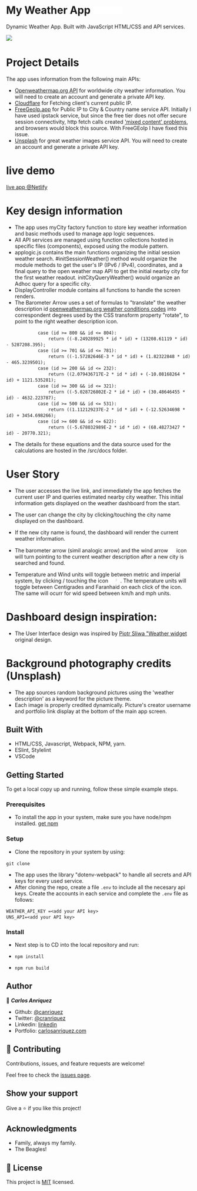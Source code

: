 # My Weather App <img src="./src/icons/sunny.svg" alt="alt text" width="20"><img src="./src/icons/showers.svg" alt="alt text" width="20"><img src="./src/icons/drop.svg" alt="alt text" width="20"><img src="./src/icons/snowy.svg" alt="alt text" width="20">

Dynamic Weather App. Built with JavaScript HTML/CSS and API services. 

![](app_image.gif)

# Project Details

The app uses information from the following main APIs:

- [Openweathermap.org API](https://openweathermap.org/) for worldwide city weather information. You will need to create an account and generate a private API key.
- [Cloudflare](https://www.cloudflare.com/) for Fetching client's current public IP.
- [FreeGeoIp.app](https://freegeoip.app/) for Public IP to City & Country name service  API. Initially I have used ipstack service, but since the free tier does not offer secure session connectivity, http fetch calls created ['mixed content' problems](https://developers.google.com/web/fundamentals/security/prevent-mixed-content/fixing-mixed-content), and browsers would block this source. With FreeGEoIp I have fixed this issue.
- [Unsplash](https://unsplash.com/documentation#search-photos) for great weather images service API. You will need to create an account and generate a private API key.

# live demo

[live app @Netlify](https://anriquez-weather-app.netlify.app/)

# Key design information
- The app uses myCity factory function to store key weather information and basic methods used to manage app logic sequences.
- All API services are managed using function collections hosted in specific files (components), exposed using the module pattern.
- applogic.js contains the main functions organizing the initial session weather search. #initSessionWeather() method would organize the module methods to get the user's IP (IPv6 / IPv4), coordinates, and a final query to the open weather map API to get the initial nearby city for the first weather readout. initCityQueryWeather() would organize an Adhoc query for a specific city.
- DisplayController module contains all functions to handle the screen renders.
- The Barometer Arrow uses a set of formulas to "translate" the weather description id [openweathermap.org weather conditions codes](https://openweathermap.org/weather-conditions) into correspondent degrees used by the CSS transform property "rotate", to point to the right weather description icon.

```
            case (id >= 800 && id <= 804):
                return ((-8.249289925 * id * id) + (13208.61119 * id) - 5287208.395);
            case (id >= 701 && id <= 781):
                return ((-1.57282646E-3 * id * id) + (1.82322848 * id) - 465.3239501);
            case (id >= 200 && id <= 232):
                return ((2.079436717E-2 * id * id) + (-10.08168264 * id) + 1121.535281);
            case (id >= 300 && id <= 321):
                return ((-5.028726802E-2 * id * id) + (30.48646455 * id) - 4632.223787);
            case (id >= 500 && id <= 531):
                return ((1.112129237E-2 * id * id) + (-12.52634698 * id) + 3454.698266);
            case (id >= 600 && id <= 622):
                return ((-5.678032989E-2 * id * id) + (68.48273427 * id) - 20770.321);
```
- The details for these equations and the data source used for the calculations are hosted in the /src/docs folder.

# User Story
- The user accesses the live link, and immediately the app fetches the current user IP and queries estimated nearby city weather. This initial information gets displayed on the weather dashboard from the start.
- The user can change the city by clicking/touching the city name displayed on the dashboard.
- If the new city name is found, the dashboard will render the current weather information.

- The barometer arrow (simil analogic arrow) and the wind arrow <img src="./src/icons/wind_arrow.svg" alt="alt text" width="15"> icon will turn pointing to the current weather description after a new city is searched and found.

- Temperature and Wind units will toggle between metric and imperial system, by clicking / touching the icon <img src="./src/icons/system_switch-C.svg" alt="alt text" width="25"> . The temperature units will toggle between Centigrades and Faranhaid on each click of the icon. The same will ocurr for wid speed between km/h and mph units.

# Dashboard design inspiration:
- The User Interface design was inspired by [Piotr Sliwa "Weather widget](https://dribbble.com/shots/1127407-Weather-widget) original design.

# Background photography credits (Unsplash)
- The app sources random background pictures using the 'weather description' as a keyword for the picture theme.
- Each image is properly credited dynamically. Picture's creator username and portfolio link display at the bottom of the main app screen. 


## Built With

- HTML/CSS, Javascript, Webpack, NPM, yarn.
- ESlint, Stylelint
- VSCode


## Getting Started


To get a local copy up and running, follow these simple example steps.

### Prerequisites
- To install the app in your system, make sure you have node/npm installed. [get npm](https://www.npmjs.com/get-npm)

### Setup
- Clone the repository in your system by using: 

``` git clone  ```
- The app uses the library "dotenv-webpack" to handle all secrets and API keys for every used service.
- After cloning the repo, create a file ```.env``` to include all the necesary api keys. Create the accounts in each service and complete the ```.env``` file as follows:

```
WEATHER_API_KEY =<add your API key>
UNS_API=<add your API key>
```

### Install
- Next step is to CD into the local repository and run:

- ``` npm install ```

- ``` npm run build  ```




## Author

👤 ***Carlos Anriquez***

- Github: [@canriquez](https://github.com/canriquez)
- Twitter: [@cranriquez](https://twitter.com/cranriquez)
- Linkedin: [linkedin](https://www.linkedin.com/in/carlosanriquez/)
- Portfolio: [carlosanriquez.com](https://www.carlosanriquez.com)

## 🤝 Contributing

Contributions, issues, and feature requests are welcome!

Feel free to check the [issues page](issues/).

## Show your support

Give a ⭐️ if you like this project!

## Acknowledgments

- Family, always my family.
- The Beagles!

## 📝 License

This project is [MIT](./LICENSE) licensed.
